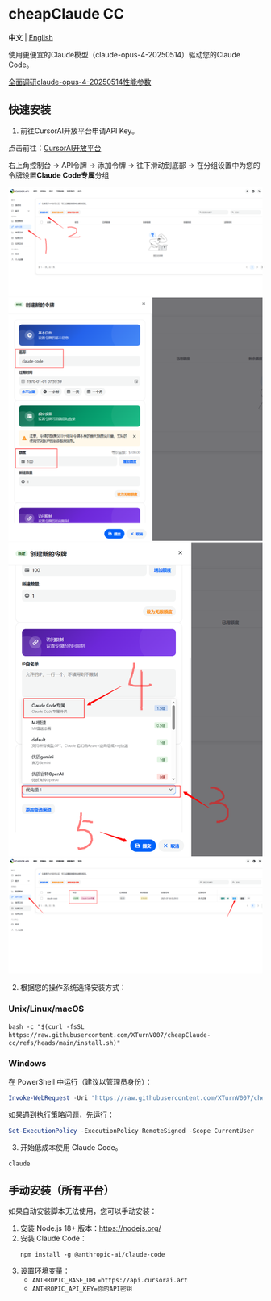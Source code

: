 # cheapClaude CC

**中文** | [English](README_EN.md)

使用更便宜的Claude模型（claude-opus-4-20250514）驱动您的Claude Code。

[全面调研claude-opus-4-20250514性能参数](https://www.anthropic.com/claude/opus)

## 快速安装

1. 前往CursorAI开放平台申请API Key。

点击前往：[CursorAI开放平台](https://api.cursorai.art/register?aff=xoXg/)

右上角控制台 -> API令牌 -> 添加令牌 -> 往下滑动到底部 -> 在分组设置中为您的令牌设置**Claude Code专属**分组

![新建令牌](images/step1.png)
![设置令牌名称和额度](images/step2.png)
![设置**Claude Code专属**令牌分组](images/step3.png)
![复制令牌](images/step4.png)

2. 根据您的操作系统选择安装方式：

### Unix/Linux/macOS

```shell
bash -c "$(curl -fsSL https://raw.githubusercontent.com/XTurnV007/cheapClaude-cc/refs/heads/main/install.sh)"
```

### Windows

在 PowerShell 中运行（建议以管理员身份）：

```powershell
Invoke-WebRequest -Uri "https://raw.githubusercontent.com/XTurnV007/cheapClaude-cc/refs/heads/main/install.ps1" -OutFile "install.ps1" -ContentType "text/plain; charset=utf-8"; Get-Content -Path "install.ps1" -Encoding UTF8 | Out-String | Invoke-Expression; Remove-Item "install.ps1"
```

如果遇到执行策略问题，先运行：
```powershell
Set-ExecutionPolicy -ExecutionPolicy RemoteSigned -Scope CurrentUser
```

3. 开始低成本使用 Claude Code。

```shell
claude
```

## 手动安装（所有平台）

如果自动安装脚本无法使用，您可以手动安装：

1. 安装 Node.js 18+ 版本：https://nodejs.org/
2. 安装 Claude Code：
   ```
   npm install -g @anthropic-ai/claude-code
   ```
3. 设置环境变量：
   - `ANTHROPIC_BASE_URL=https://api.cursorai.art`
   - `ANTHROPIC_API_KEY=你的API密钥`
